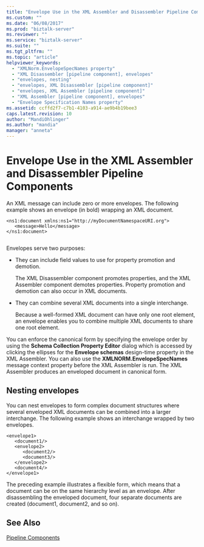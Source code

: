 ```yaml
---
title: "Envelope Use in the XML Assembler and Disassembler Pipeline Components | Microsoft Docs"
ms.custom: ""
ms.date: "06/08/2017"
ms.prod: "biztalk-server"
ms.reviewer: ""
ms.service: "biztalk-server"
ms.suite: ""
ms.tgt_pltfrm: ""
ms.topic: "article"
helpviewer_keywords: 
  - "XMLNorm.EnvelopeSpecNames property"
  - "XML Disassembler [pipeline component], envelopes"
  - "envelopes, nesting"
  - "envelopes, XML Disassembler [pipeline component]"
  - "envelopes, XML Assembler [pipeline component]"
  - "XML Assembler [pipeline component], envelopes"
  - "Envelope Specification Names property"
ms.assetid: ccffd2f7-c7b1-4103-a914-ae9b4b19bee3
caps.latest.revision: 10
author: "MandiOhlinger"
ms.author: "mandia"
manager: "anneta"
---
```

# Envelope Use in the XML Assembler and Disassembler Pipeline Components
An XML message can include zero or more envelopes. The following example shows an envelope (in bold) wrapping an XML document.  
  
```  
<ns1:document xmlns:ns1="http://myDocumentNamespaceURI.org">  
   <message>Hello</message>  
</ns1:document>  
  
```  
  
 Envelopes serve two purposes:  
  
-   They can include field values to use for property promotion and demotion.  
  
     The XML Disassembler component promotes properties, and the XML Assembler component demotes properties. Property promotion and demotion can also occur in XML documents.  
  
-   They can combine several XML documents into a single interchange.  
  
     Because a well-formed XML document can have only one root element, an envelope enables you to combine multiple XML documents to share one root element.  
  
 You can enforce the canonical form by specifying the envelope order by using the **Schema Collection Property Editor** dialog which is accessed by clicking the ellipses for the **Envelope schemas** design-time property in the XML Assembler. You can also use the **XMLNORM.EnvelopeSpecNames** message context property before the XML Assembler is run. The XML Assembler produces an enveloped document in canonical form.  
  
## Nesting envelopes  
 You can nest envelopes to form complex document structures where several enveloped XML documents can be combined into a larger interchange. The following example shows an interchange wrapped by two envelopes.  
  
```  
<envelope1>  
   <document1/>  
   <envelope2>  
      <document2/>  
      <document3/>  
   </envelope2>  
   <document4/>  
</envelope1>  
```  
  
 The preceding example illustrates a flexible form, which means that a document can be on the same hierarchy level as an envelope. After disassembling the enveloped document, four separate documents are created (document1, document2, and so on).  
  
## See Also  
 [Pipeline Components](../core/pipeline-components.md)